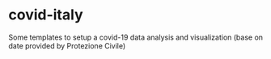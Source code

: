 # covid-italy
Some templates to setup a covid-19 data analysis and visualization (base on date provided by Protezione Civile)
